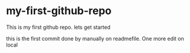 # my-first-github-repo
This is my first github repo. lets get started

this is the first commit done by manually on readmefile. One more edit on local

